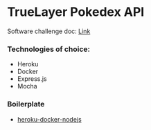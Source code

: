# TrueLayer Pokedex API

Software challenge doc: [Link](https://docs.google.com/document/d/13ToU_Njl6aarwqJdTV9x8xkXv2XSNEWF_USpN8b1knM/edit)


### Technologies of choice:

- Heroku
- Docker
- Express.js
- Mocha


### Boilerplate

- [heroku-docker-nodejs](https://elements.heroku.com/buttons/orangemug/heroku-docker-nodejs)

 
 